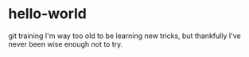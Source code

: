 # hello-world
git training
I'm way too old to be learning new tricks, but thankfully I've never been wise enough not to try.  
